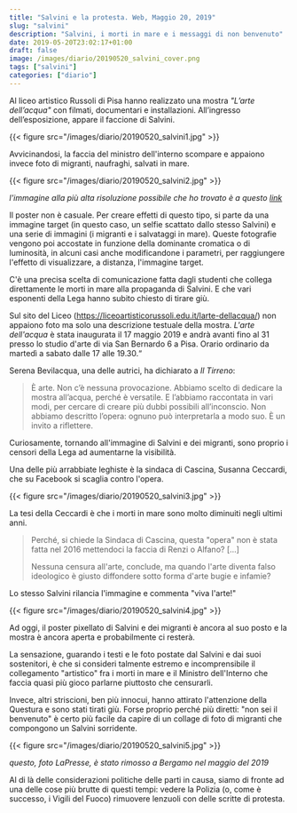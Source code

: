 ```yaml
---
title: "Salvini e la protesta. Web, Maggio 20, 2019"
slug: "salvini"
description: "Salvini, i morti in mare e i messaggi di non benvenuto"
date: 2019-05-20T23:02:17+01:00
draft: false
image: /images/diario/20190520_salvini_cover.png
tags: ["salvini"]
categories: ["diario"]
---
```


Al liceo artistico Russoli di Pisa hanno realizzato una mostra *"L’arte dell’acqua"* con filmati, documentari e installazioni. All’ingresso dell’esposizione, appare il faccione di Salvini.

{{< figure src="/images/diario/20190520_salvini1.jpg" >}}


Avvicinandosi, la faccia del ministro dell'interno scompare e appaiono invece foto di migranti, naufraghi, salvati in mare.

{{< figure src="/images/diario/20190520_salvini2.jpg" >}}



*l'immagine alla più alta risoluzione possibile che ho trovato è a questo [link](https://madebyhumanrace.org/images/diario/20190520_salvini_highres.jpg)*



Il poster non è casuale. Per creare effetti di questo tipo, si parte da una immagine target (in questo caso, un selfie scattato dallo stesso Salvini) e una serie di immagini (i migranti e i salvataggi in mare). Queste fotografie vengono poi accostate in funzione della dominante cromatica o di luminosità, in alcuni casi anche modificandone i parametri, per raggiungere l'effetto di visualizzare, a distanza, l'immagine target.

C'è una precisa scelta di comunicazione fatta dagli studenti che collega direttamente le morti in mare alla propaganda di Salvini. E che vari esponenti della Lega hanno subito chiesto di tirare giù.

Sul sito del Liceo (https://liceoartisticorussoli.edu.it/larte-dellacqua/) non appaiono foto ma solo una descrizione testuale della mostra. *L'arte dell'acqua* è stata inaugurata il 17 maggio 2019 e andrà avanti fino al 31 presso lo studio d'arte di via San Bernardo 6 a Pisa. Orario ordinario da martedì a sabato dalle 17 alle 19.30.“



Serena Bevilacqua, una delle autrici, ha dichiarato a *Il Tirreno*:

> È arte. Non c’è nessuna provocazione. Abbiamo scelto di dedicare la mostra all’acqua, perché è versatile. E l’abbiamo raccontata in vari modi, per cercare di creare più dubbi possibili all’inconscio. Non abbiamo descritto l’opera: ognuno può interpretarla a modo suo. È un invito a riflettere.



Curiosamente, tornando all'immagine di Salvini e dei migranti, sono proprio i censori della Lega ad aumentarne la visibilità.

Una delle più arrabbiate leghiste è la sindaca di Cascina, Susanna Ceccardi, che su Facebook si scaglia contro l'opera.

{{< figure src="/images/diario/20190520_salvini3.jpg" >}}



La tesi della Ceccardi è che i morti in mare sono molto diminuiti negli ultimi anni.

> Perché, si chiede la Sindaca di Cascina, questa "opera" non è stata fatta nel 2016 mettendoci la faccia di Renzi o Alfano? [...]
>
> Nessuna censura all'arte, conclude, ma quando l'arte diventa falso ideologico è giusto diffondere sotto forma d'arte bugie e infamie?



Lo stesso Salvini rilancia l'immagine e commenta "viva l'arte!"

{{< figure src="/images/diario/20190520_salvini4.jpg" >}}



Ad oggi, il poster pixellato di Salvini e dei migranti è ancora al suo posto e la mostra è ancora aperta e probabilmente ci resterà.

La sensazione, guarando i testi e le foto postate dal Salvini e dai suoi sostenitori, è che si consideri talmente estremo e incomprensibile il collegamento "artistico" fra i morti in mare e il Ministro dell'Interno che faccia quasi più gioco parlarne piuttosto che censurarli.

Invece, altri striscioni, ben più innocui, hanno attirato l'attenzione della Questura e sono stati tirati giù. Forse proprio perché più diretti: "non sei il benvenuto" è certo più facile da capire di un collage di foto di migranti che compongono un Salvini sorridente.

{{< figure src="/images/diario/20190520_salvini5.jpg" >}}

*questo, foto LaPresse, è stato rimosso a Bergamo nel maggio del 2019*



Al di là delle considerazioni politiche delle parti in causa, siamo di fronte ad una delle cose più brutte di questi tempi: vedere la Polizia (o, come è successo, i Vigili del Fuoco) rimuovere lenzuoli con delle scritte di protesta.
